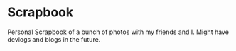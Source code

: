 # Scrapbook
Personal Scrapbook of a bunch of photos with my friends and I. Might have devlogs and blogs in the future.
